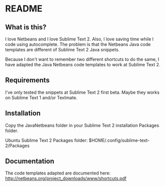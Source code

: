 README
======

What is this?
-----------------

I love Netbeans and I love Sublime Text 2. Also, I love saving time
while I code using autocomplete. The problem is that the Netbeans 
Java code templates are different of Sublime Text 2 Java snippets.

Because I don't want to remember two different shortcuts to do the same,
I have adapted the Java Netbeans code templates to work at Sublime 
Text 2.

Requirements
------------

I've only tested the snippets at Sublime Text 2 first beta. Maybe they
works on Sublime Text 1 and/or Textmate.

Installation
------------

Copy the JavaNetbeans folder in your Sublime Text 2 installation
Packages folder.

Ubuntu Sublime Text 2 Packages folder: $HOME/.config/sublime-text-2/Packages 

Documentation
-------------

The code templates adapted are documented here:
http://netbeans.org/project_downloads/www/shortcuts.pdf
